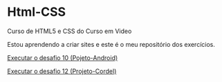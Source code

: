 # Html-CSS
 Curso de HTML5 e CSS do Curso em Video

 Estou aprendendo a criar sites e este é o meu repositório dos exercícios.

<a href="https://juninho15830.github.io/Html-CSS/Desafios/des010/pacote-projeto-d010/#">Executar o desafio 10 (Pojeto-Android)</a>

<a href="https://juninho15830.github.io/Html-CSS/Desafios/des012/pacote-d012/#">Executar o desafio 12 (Projeto-Cordel)</a>